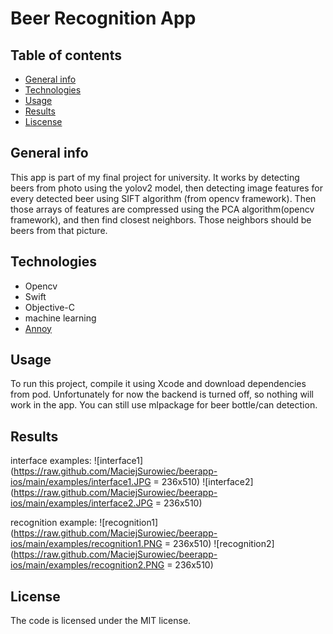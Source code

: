 # Beer Recognition App

## Table of contents
* [General info](#general-info)
* [Technologies](#technologies)
* [Usage](#Usage)
* [Results](#Results)
* [Liscense](#License)


## General info

This app is part of my final project for university. It works by detecting beers from photo using the yolov2 model, then detecting image features for every detected beer using SIFT algorithm (from opencv framework). 
Then those arrays of features are compressed using the PCA algorithm(opencv framework), and then find closest neighbors. Those neighbors should be beers from that picture.


## Technologies

* Opencv
* Swift
* Objective-C
* machine learning
* [Annoy](https://github.com/jbadger3/SwiftAnnoy)

## Usage 

To run this project, compile it using Xcode and download dependencies from pod.
Unfortunately for now the backend is turned off, so nothing will work in the app.
You can still use mlpackage for beer bottle/can detection.


## Results 

interface examples:
![interface1](https://raw.github.com/MaciejSurowiec/beerapp-ios/main/examples/interface1.JPG = 236x510)
![interface2](https://raw.github.com/MaciejSurowiec/beerapp-ios/main/examples/interface2.JPG = 236x510)

recognition example:
![recognition1](https://raw.github.com/MaciejSurowiec/beerapp-ios/main/examples/recognition1.PNG = 236x510)
![recognition2](https://raw.github.com/MaciejSurowiec/beerapp-ios/main/examples/recognition2.PNG = 236x510)


## License
The code is licensed under the MIT license.
